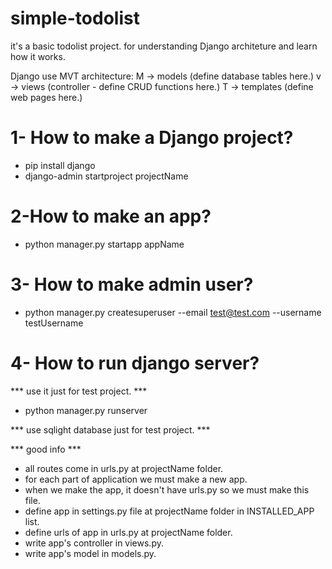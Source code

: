 # simple-todolist

it's a basic todolist project. for understanding Django architeture and learn how it works.

Django use MVT architecture:
M -> models (define database tables here.)
v -> views (controller - define CRUD functions here.)
T -> templates (define web pages here.)

# 1- How to make a Django project?
- pip install django
- django-admin startproject projectName

# 2-How to make an app?
- python manager.py startapp appName

# 3- How to make admin user?
- python manager.py createsuperuser --email test@test.com --username testUsername

# 4- How to run django server?
*** use it just for test project. ***
- python manager.py runserver

*** use sqlight database just for test project. ***

*** good info ***
- all routes come in urls.py at projectName folder.
- for each part of application we must make a new app.
- when we make the app, it doesn't have urls.py so we must make this file.
- define app in settings.py file at projectName folder in INSTALLED_APP list.
- define urls of app in urls.py at projectName folder.
- write app's controller in views.py.
- write app's model in models.py.
